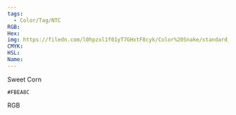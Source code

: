```yaml
---
tags:
  - Color/Tag/NTC
RGB:
Hex:
img: https://filedn.com/l0hpzxl1f01yT7GHxtF8cyk/Color%20Snake/standard_csv_to_svg/FBEA8C.svg
CMYK:
HSL:
Name:
---
```

Sweet Corn
```palette
#FBEA8C
```
RGB
